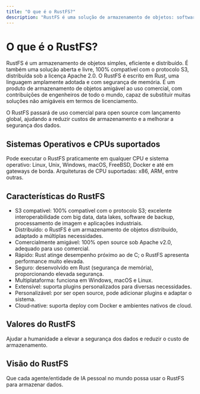 ```yaml
---
title: "O que é o RustFS?"
description: "RustFS é uma solução de armazenamento de objetos: software livre, distribuído e compatível com S3 sob licença Apache 2.0."
---
```


# O que é o RustFS?

RustFS é um armazenamento de objetos simples, eficiente e distribuído.
É também uma solução aberta e livre, 100% compatível com o protocolo S3, distribuída sob a licença Apache 2.0. O RustFS é escrito em Rust, uma linguagem amplamente adotada e com segurança de memória.
É um produto de armazenamento de objetos amigável ao uso comercial, com contribuições de engenheiros de todo o mundo, capaz de substituir muitas soluções não amigáveis em termos de licenciamento.

O RustFS passará de uso comercial para open source com lançamento global, ajudando a reduzir custos de armazenamento e a melhorar a segurança dos dados.

## Sistemas Operativos e CPUs suportados

Pode executar o RustFS praticamente em qualquer CPU e sistema operativo: Linux, Unix, Windows, macOS, FreeBSD, Docker e até em gateways de borda.
Arquiteturas de CPU suportadas: x86, ARM, entre outras.

## Características do RustFS

- S3 compatível: 100% compatível com o protocolo S3; excelente interoperabilidade com big data, data lakes, software de backup, processamento de imagem e aplicações industriais.
- Distribuído: o RustFS é um armazenamento de objetos distribuído, adaptado a múltiplas necessidades.
- Comercialmente amigável: 100% open source sob Apache v2.0, adequado para uso comercial.
- Rápido: Rust atinge desempenho próximo ao de C; o RustFS apresenta performance muito elevada.
- Seguro: desenvolvido em Rust (segurança de memória), proporcionando elevada segurança.
- Multiplataforma: funciona em Windows, macOS e Linux.
- Extensível: suporta plugins personalizados para diversas necessidades.
- Personalizável: por ser open source, pode adicionar plugins e adaptar o sistema.
- Cloud‑native: suporta deploy com Docker e ambientes nativos de cloud.

## Valores do RustFS

Ajudar a humanidade a elevar a segurança dos dados e reduzir o custo de armazenamento.

## Visão do RustFS

Que cada agente/entidade de IA pessoal no mundo possa usar o RustFS para armazenar dados.
